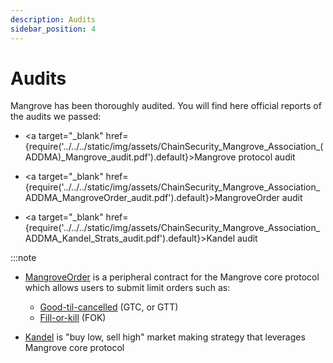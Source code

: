 ```yaml
---
description: Audits
sidebar_position: 4
---
```



# Audits

Mangrove has been thoroughly audited. You will find here official reports of the audits we passed:

* <a target="\_blank" href={require('../../../static/img/assets/ChainSecurity_Mangrove_Association_(ADDMA)_Mangrove_audit.pdf').default}>Mangrove protocol audit</a>

* <a target="\_blank" href={require('../../../static/img/assets/ChainSecurity_Mangrove_Association_ADDMA_MangroveOrder_audit.pdf').default}>MangroveOrder audit</a>

* <a target="\_blank" href={require('../../../static/img/assets/ChainSecurity_Mangrove_Association_ADDMA_Kandel_Strats_audit.pdf').default}>Kandel audit</a>

:::note
* [MangroveOrder](../../developers/strat-lib/technical-references/code/strats/src/strategies/MangroveOrder.md) is a peripheral contract for the Mangrove core protocol which allows users to submit limit orders such as:
    * [Good-til-cancelled](../web-app/trade/more-on-order-types.md#good-til-time-gtt) (GTC, or GTT)
    * [Fill-or-kill](../web-app/trade/more-on-order-types.md#fill-or-kill-fok) (FOK)

* [Kandel](../kandel/README.md) is "buy low, sell high" market making strategy that leverages Mangrove core protocol